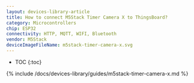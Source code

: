 ```yaml
---
layout: devices-library-article
title: How to connect M5Stack Timer Camera X to ThingsBoard?
category: Microcontrollers
chip: ESP32
connectivity: HTTP, MQTT, WIFI, Bluetooth
vendor: M5Stack
deviceImageFileName: m5stack-timer-camera-x.svg
---
```


* TOC
{:toc}

{% include /docs/devices-library/guides/m5stack-timer-camera-x.md %}

